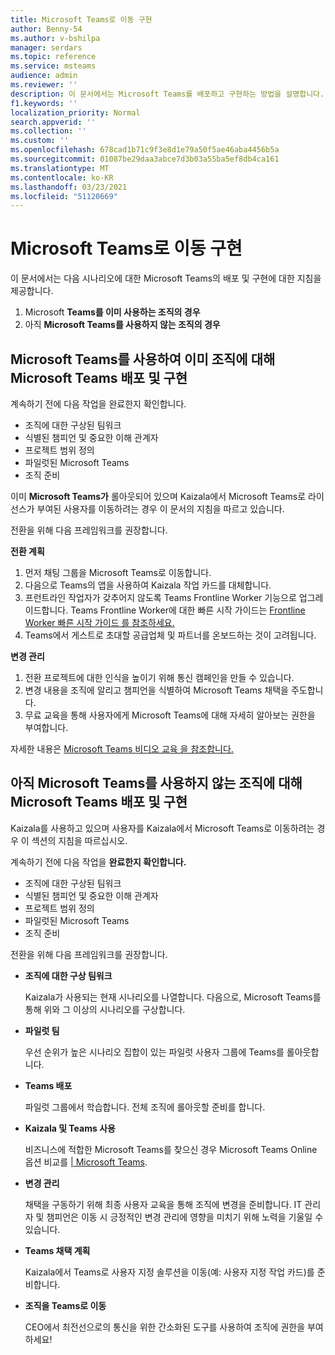 ```yaml
---
title: Microsoft Teams로 이동 구현
author: Benny-54
ms.author: v-bshilpa
manager: serdars
ms.topic: reference
ms.service: msteams
audience: admin
ms.reviewer: ''
description: 이 문서에서는 Microsoft Teams를 배포하고 구현하는 방법을 설명합니다.
f1.keywords: ''
localization_priority: Normal
search.appverid: ''
ms.collection: ''
ms.custom: ''
ms.openlocfilehash: 678cad1b71c9f3e8d1e79a50f5ae46aba4456b5a
ms.sourcegitcommit: 01087be29daa3abce7d3b03a55ba5ef8db4ca161
ms.translationtype: MT
ms.contentlocale: ko-KR
ms.lasthandoff: 03/23/2021
ms.locfileid: "51120669"
---
```

# <a name="implement-your-move-to-microsoft-teams"></a>Microsoft Teams로 이동 구현

이 문서에서는 다음 시나리오에 대한 Microsoft Teams의 배포 및 구현에 대한 지침을 제공합니다.

1. Microsoft **Teams를 이미 사용하는 조직의 경우**
2. 아직 **Microsoft Teams를 사용하지 않는 조직의 경우**

## <a name="deploying-and-implementing-microsoft-teams-for-organizations-already-using-microsoft-teams"></a>Microsoft Teams를 사용하여 이미 조직에 대해 Microsoft Teams 배포 및 구현
 
계속하기 전에 다음 작업을 완료한지 확인합니다. 

- 조직에 대한 구상된 팀워크  
- 식별된 챔피언 및 중요한 이해 관계자 
- 프로젝트 범위 정의  
- 파일럿된 Microsoft Teams 
- 조직 준비 

이미 **Microsoft Teams가** 롤아웃되어 있으며 Kaizala에서 Microsoft Teams로 라이선스가 부여된 사용자를 이동하려는 경우 이 문서의 지침을 따르고 있습니다. 
   
전환을 위해 다음 프레임워크를 권장합니다.  
   
**전환 계획** 
   
1. 먼저 채팅 그룹을 Microsoft Teams로 이동합니다.
1. 다음으로 Teams의 앱을 사용하여 Kaizala 작업 카드를 대체합니다.
1. 프런트라인 작업자가 갖추어지 않도록 Teams Frontline Worker 기능으로 업그레이드합니다. Teams Frontline Worker에 대한 빠른 시작 가이드는 [Frontline Worker 빠른 시작 가이드 를 참조하세요.](./flw-quickstart.yml)
1. Teams에서 게스트로 초대할 공급업체 및 파트너를 온보드하는 것이 고려됩니다.  
  
**변경 관리**  
   
1. 전환 프로젝트에 대한 인식을 높이기 위해 통신 캠페인을 만들 수 있습니다. 
1. 변경 내용을 조직에 알리고 챔피언을 식별하여 Microsoft Teams 채택을 주도합니다. 
1. 무료 교육을 통해 사용자에게 Microsoft Teams에 대해 자세히 알아보는 권한을 부여합니다. 
   
자세한 내용은 [Microsoft Teams 비디오 교육 을 참조합니다.](https://support.microsoft.com/office/microsoft-teams-video-training-4f108e54-240b-4351-8084-b1089f0d21d7?ui=en-us&rs=en-us&ad=us)   
 
## <a name="deploying-and-implementing-microsoft-teams-for-organizations-not-yet-using-microsoft-teams"></a>아직 Microsoft Teams를 사용하지 않는 조직에 대해 Microsoft Teams 배포 및 구현
 
Kaizala를 사용하고 있으며 사용자를 Kaizala에서 Microsoft Teams로 이동하려는 경우 이 섹션의 지침을 따르십시오.
   
계속하기 전에 다음 작업을 **완료한지 확인합니다.** 
   
- 조직에 대한 구상된 팀워크 
- 식별된 챔피언 및 중요한 이해 관계자 
- 프로젝트 범위 정의  
- 파일럿된 Microsoft Teams
- 조직 준비  
   
전환을 위해 다음 프레임워크를 권장합니다. 
   
- **조직에 대한 구상 팀워크** 
   
   Kaizala가 사용되는 현재 시나리오를 나열합니다. 다음으로, Microsoft Teams를 통해 위와 그 이상의 시나리오를 구상합니다.  

- **파일럿 팀**

   우선 순위가 높은 시나리오 집합이 있는 파일럿 사용자 그룹에 Teams를 롤아웃합니다. 

- **Teams 배포** 

   파일럿 그룹에서 학습합니다. 전체 조직에 롤아웃할 준비를 합니다.  

- **Kaizala 및 Teams 사용**  

   비즈니스에 적합한 Microsoft Teams를 찾으신 경우 Microsoft Teams Online 옵션 비교를 [| Microsoft Teams](https://www.microsoft.com/microsoft-teams/compare-microsoft-teams-options). 

- **변경 관리** 

   채택을 구동하기 위해 최종 사용자 교육을 통해 조직에 변경을 준비합니다. IT 관리자 및 챔피언은 이동 시 긍정적인 변경 관리에 영향을 미치기 위해 노력을 기울일 수 있습니다.  

- **Teams 채택 계획**

    Kaizala에서 Teams로 사용자 지정 솔루션을 이동(예: 사용자 지정 작업 카드)를 준비합니다. 
     
- **조직을 Teams로 이동** 

    CEO에서 최전선으로의 통신을 위한 간소화된 도구를 사용하여 조직에 권한을 부여하세요!